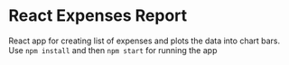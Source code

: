 # React Expenses Report

React app for creating list of expenses and plots the data into chart bars. Use `npm install` and then `npm start` for running the app
